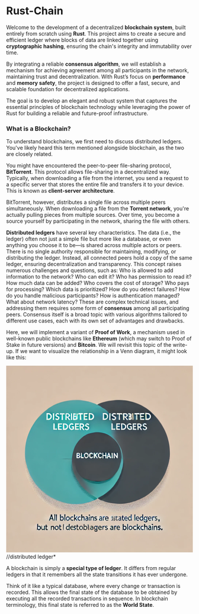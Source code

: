 # Rust-Chain

Welcome to the development of a decentralized **blockchain system**, built entirely from scratch using **Rust**. This project aims to create a secure and efficient ledger where blocks of data are linked together using **cryptographic hashing**, ensuring the chain's integrity and immutability over time.

By integrating a reliable **consensus algorithm**, we will establish a mechanism for achieving agreement among all participants in the network, maintaining trust and decentralization. With Rust’s focus on **performance** and **memory safety**, the project is designed to offer a fast, secure, and scalable foundation for decentralized applications.

The goal is to develop an elegant and robust system that captures the essential principles of blockchain technology while leveraging the power of Rust for building a reliable and future-proof infrastructure.

### What is a Blockchain?

To understand blockchains, we first need to discuss distributed ledgers. You've likely heard this term mentioned alongside blockchain, as the two are closely related.

You might have encountered the peer-to-peer file-sharing protocol, **BitTorrent**. This protocol allows file-sharing in a decentralized way. Typically, when downloading a file from the internet, you send a request to a specific server that stores the entire file and transfers it to your device. This is known as **client-server architecture**.

BitTorrent, however, distributes a single file across multiple peers simultaneously. When downloading a file from the **Torrent network**, you're actually pulling pieces from multiple sources. Over time, you become a source yourself by participating in the network, sharing the file with others.

**Distributed ledgers** have several key characteristics. The data (i.e., the ledger) often not just a simple file but more like a database, or even anything you choose it to be—is shared across multiple actors or peers. There is no single authority responsible for maintaining, modifying, or distributing the ledger. Instead, all connected peers hold a copy of the same ledger, ensuring decentralization and transparency.
This concept raises numerous challenges and questions, such as: Who is allowed to add information to the network? Who can edit it? Who has permission to read it? How much data can be added? Who covers the cost of storage? Who pays for processing? Which data is prioritized? How do you detect failures? How do you handle malicious participants?
How is authentication managed? What about network latency? These are complex technical issues, and addressing them requires some form of **consensus** among all participating peers. Consensus itself is a broad topic with various algorithms tailored to different use cases, each with its own set of advantages and drawbacks.

Here, we will implement a variant of **Proof of Work**, a mechanism used in well-known public blockchains like **Ethereum** (which may switch to Proof of Stake in future versions) and **Bitcoin**. We will revisit this topic of the write-up.
If we want to visualize the relationship in a Venn diagram, it might look like this:

![Venn Diagram](images/venn-diagram.webp)
//distributed ledger\*

A blockchain is simply a **special type of ledger**. It differs from regular ledgers in that it remembers all the state transitions it has ever undergone.

Think of it like a typical database, where every change or transaction is recorded. This allows the final state of the database to be obtained by executing all the recorded transactions in sequence. In blockchain terminology, this final state is referred to as the **World State**.
